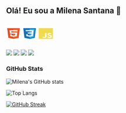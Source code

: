 ## Olá! Eu sou a Milena Santana 👋

<div style="display: inline_block">
      <br />
      <img
        align="center"
        alt="Mile-HTML"
        height="30"
        width="40"
        src="https://raw.githubusercontent.com/devicons/devicon/master/icons/html5/html5-original.svg"
      />
      <img
        align="center"
        alt="Mile-CSS"
        height="30"
        width="40"
        src="https://raw.githubusercontent.com/devicons/devicon/master/icons/css3/css3-original.svg"
      />
      <img
        align="center"
        alt="Mile-Js"
        height="30"
        width="40"
        src="https://raw.githubusercontent.com/devicons/devicon/master/icons/javascript/javascript-plain.svg"
      />
  </div>

  ##

  <div>
      <a
        href="https://www.youtube.com/@Milena.Msanta"
        target="_blank"
        ><img
          src="https://img.shields.io/badge/YouTube-FF0000?style=for-the-badge&logo=youtube&logoColor=white"
          target="_blank"
      /></a>
      <a href="https://www.instagram.com/milena.msanta/" target="_blank"
        ><img
          src="https://img.shields.io/badge/-Instagram-%23E4405F?style=for-the-badge&logo=instagram&logoColor=white"
          target="_blank"
      /></a>
      <a href="mailto:milena.msanta@gmail.com"
        ><img
          src="https://img.shields.io/badge/-Gmail-%23333?style=for-the-badge&logo=gmail&logoColor=white"
          target="_blank"
      /></a>
      <a
        href="https://www.linkedin.com/in/milena-de-matos-santana-56565a305/"
        target="_blank"
        ><img
          src="https://img.shields.io/badge/-LinkedIn-%230077B5?style=for-the-badge&logo=linkedin&logoColor=white"
          target="_blank"
      /></a>
    </div>
<h3 align="left">GitHub Stats</h3>

![Milena's GitHub stats](https://github-readme-stats.vercel.app/api?username=Milena7qSantana&show_icons=true&theme=tokyonight) <br>

![Top Langs](https://github-readme-stats.vercel.app/api/top-langs/?username=Milena7qSantana&layout=compact&theme=tokyonight)

[![GitHub Streak](https://github-readme-streak-stats.herokuapp.com?user=Milena7qSantana&theme=tokyonight&hide_border=false)](https://git.io/streak-stats)

    

